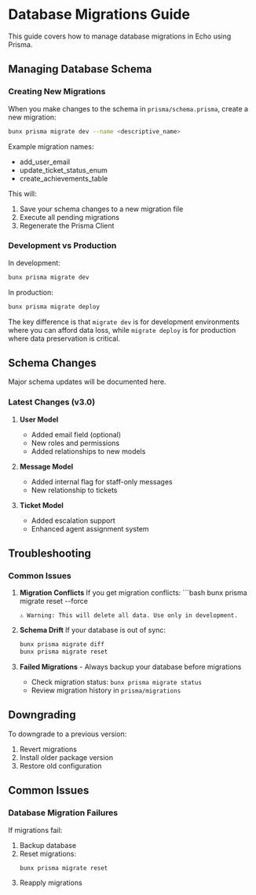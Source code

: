 # Database Migrations Guide

This guide covers how to manage database migrations in Echo using Prisma.

## Managing Database Schema

### Creating New Migrations

When you make changes to the schema in `prisma/schema.prisma`, create a new migration:

```bash
bunx prisma migrate dev --name <descriptive_name>
```

Example migration names:

-   add_user_email
-   update_ticket_status_enum
-   create_achievements_table

This will:

1. Save your schema changes to a new migration file
2. Execute all pending migrations
3. Regenerate the Prisma Client

### Development vs Production

In development:

```bash
bunx prisma migrate dev
```

In production:

```bash
bunx prisma migrate deploy
```

The key difference is that `migrate dev` is for development environments where you can afford data loss, while `migrate deploy` is for production where data preservation is critical.

## Schema Changes

Major schema updates will be documented here.

### Latest Changes (v3.0)

1. **User Model**

    - Added email field (optional)
    - New roles and permissions
    - Added relationships to new models

2. **Message Model**

    - Added internal flag for staff-only messages
    - New relationship to tickets

3. **Ticket Model**
    - Added escalation support
    - Enhanced agent assignment system

## Troubleshooting

### Common Issues

1. **Migration Conflicts**
   If you get migration conflicts: ```bash
   bunx prisma migrate reset --force

    ```
    ⚠️ Warning: This will delete all data. Use only in development.

    ```

2. **Schema Drift**
   If your database is out of sync:

    ```bash
    bunx prisma migrate diff
    bunx prisma migrate reset
    ```

3. **Failed Migrations** - Always backup your database before migrations
    - Check migration status: `bunx prisma migrate status`
    - Review migration history in `prisma/migrations`

## Downgrading

To downgrade to a previous version:

1. Revert migrations
2. Install older package version
3. Restore old configuration

## Common Issues

### Database Migration Failures

If migrations fail:

1. Backup database
2. Reset migrations:
    ```bash
    bunx prisma migrate reset
    ```
3. Reapply migrations
